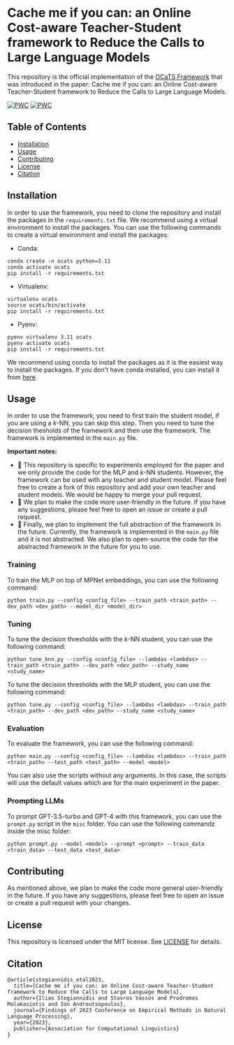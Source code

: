 # Cache me if you can: an Online Cost-aware Teacher-Student framework to Reduce the Calls to Large Language Models
This repository is the official implementation of the [OCaTS Framework](https://arxiv.org/abs/2310.13395) that was introduced in the paper: Cache me if you can: an Online Cost-aware Teacher-Student framework to Reduce the Calls to Large Language Models.

[![PWC](https://img.shields.io/endpoint.svg?url=https://paperswithcode.com/badge/cache-me-if-you-can-an-online-cost-aware/intent-detection-on-banking77)](https://paperswithcode.com/sota/intent-detection-on-banking77?p=cache-me-if-you-can-an-online-cost-aware)
[![PWC](https://img.shields.io/endpoint.svg?url=https://paperswithcode.com/badge/cache-me-if-you-can-an-online-cost-aware/sentiment-analysis-on-imdb)](https://paperswithcode.com/sota/sentiment-analysis-on-imdb?p=cache-me-if-you-can-an-online-cost-aware)

## Table of Contents

- [Installation](#installation)
- [Usage](#usage)
- [Contributing](#contributing)
- [License](#license)
- [Citation](#citation)

## Installation

In order to use the framework, you need to clone the repository and
install the packages in the `requirements.txt` file. We recommend using a virtual environment to install the packages. You can use the following commands to create a virtual environment and install the packages:

* Conda:
```setup
conda create -n ocats python=3.11
conda activate ocats
pip install -r requirements.txt
```

* Virtualenv:
```setup
virtualenv ocats
source ocats/bin/activate
pip install -r requirements.txt
```

* Pyenv:
```setup
pyenv virtualenv 3.11 ocats
pyenv activate ocats
pip install -r requirements.txt
```

We recommend using conda to install the packages as it is the easiest way to install the packages. If you don't have conda installed, you can install it from [here](https://docs.conda.io/en/latest/miniconda.html).

## Usage
In order to use the framework, you need to first train the student model, if you are using a $k$-NN, you can skip this step. Then you need to tune the decision thesholds of the framework and then use the framework. The framework is implemented in the `main.py` file.

**Important notes:**
* 🚩 This repository is specific to experiments employed for the paper and we only provide the code for the MLP and $k$-NN students. However, the framework can be used with any teacher and student model. Please feel free to create a fork of this repository and add your own teacher and student models. We would be happy to merge your pull request.
* 🚩 We plan to make the code more user-friendly in the future. If you have any suggestions, please feel free to open an issue or create a pull request.
* 🚩 Finally, we plan to implement the full abstraction of the framework in the future. Currently, the framework is implemented in the `main.py` file and it is not abstracted. We also plan to open-source the code for the abstracted framework in the future for you to use.

### Training
To train the MLP on top of MPNet embeddings, you can use the following command:
```train
python train.py --config <config_file> --train_path <train_path> --dev_path <dev_path> --model_dir <model_dir> 
```

### Tuning
To tune the decision thresholds with the $k$-NN student, you can use the following command:
```tune
python tune_knn.py --config <config_file> --lambdas <lambdas> --train_path <train_path> --dev_path <dev_path> --study_name <study_name> 
```
To tune the decision thresholds with the MLP student, you can use the following command:
```tune
python tune.py --config <config_file> --lambdas <lambdas> --train_path <train_path> --dev_path <dev_path> --study_name <study_name> 
```

### Evaluation
To evaluate the framework, you can use the following command:
```eval
python main.py --config <config_file> --lambdas <lambdas> --train_path <train_path> --test_path <test_path> --model <model> 
```

You can also use the scripts without any arguments. In this case, the scripts will use the default values which are for the main experiment in the paper. 

### Prompting LLMs
To prompt GPT-3.5-turbo and GPT-4 with this framework, you can use the `prompt.py` script in the `misc` folder. You can use the following commandz inside the misc folder:
```prompt
python prompt.py --model <model> --prompt <prompt> --train_data <train_data> --test_data <test_data> 
```

## Contributing

As mentioned above, we plan to make the code more general user-friendly in the future. If you have any suggestions, please feel free to open an issue or create a pull request with your changes.

## License

This repository is licensed under the MIT license. See [LICENSE](LICENSE) for details.

## Citation

```
@article{stogiannidis_etal2023,
  title={Cache me if you can: an Online Cost-aware Teacher-Student framework to Reduce the Calls to Large Language Models},
  author={Ilias Stogiannidis and Stavros Vassos and Prodromos Malakasiotis and Ion Androutsopoulos},
  journal={Findings of 2023 Conference on Empirical Methods in Natural Language Processing},
  year={2023},
  publisher={Association for Computational Linguistics}
}
```
